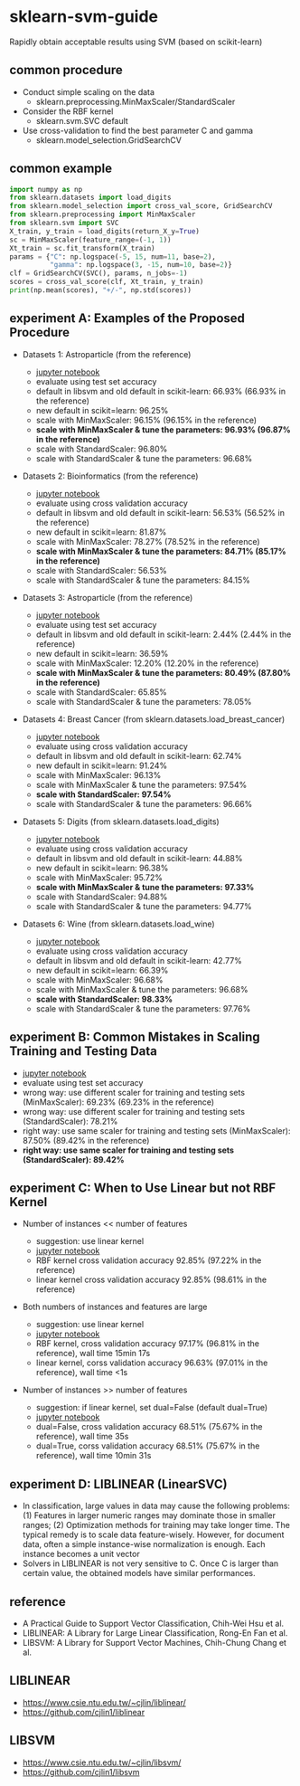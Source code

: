 # sklearn-svm-guide
Rapidly obtain acceptable results using SVM (based on scikit-learn)

## common procedure

- Conduct simple scaling on the data
  * sklearn.preprocessing.MinMaxScaler/StandardScaler
- Consider the RBF kernel
  * sklearn.svm.SVC default
- Use cross-validation to find the best parameter C and gamma   
  * sklearn.model_selection.GridSearchCV

## common example

```python
import numpy as np
from sklearn.datasets import load_digits
from sklearn.model_selection import cross_val_score, GridSearchCV
from sklearn.preprocessing import MinMaxScaler
from sklearn.svm import SVC
X_train, y_train = load_digits(return_X_y=True)
sc = MinMaxScaler(feature_range=(-1, 1))
Xt_train = sc.fit_transform(X_train)
params = {"C": np.logspace(-5, 15, num=11, base=2),
          "gamma": np.logspace(3, -15, num=10, base=2)}
clf = GridSearchCV(SVC(), params, n_jobs=-1)
scores = cross_val_score(clf, Xt_train, y_train)
print(np.mean(scores), "+/-", np.std(scores))
```

## experiment A: Examples of the Proposed Procedure

- Datasets 1: Astroparticle (from the reference)
  * [jupyter notebook](https://nbviewer.jupyter.org/github/qinhanmin2014/sklearn-svm-guide/blob/master/A1_Astroparticle_Physics.ipynb)
  *  evaluate using test set accuracy
  *  default in libsvm and old default in scikit-learn: 66.93% (66.93% in the reference)
  *  new default in scikit=learn: 96.25%
  *  scale with MinMaxScaler: 96.15% (96.15% in the reference)
  *  **scale with MinMaxScaler & tune the parameters: 96.93% (96.87% in the reference)**
  *  scale with StandardScaler: 96.80%
  *  scale with StandardScaler & tune the parameters: 96.68%

- Datasets 2: Bioinformatics (from the reference)
  * [jupyter notebook](https://nbviewer.jupyter.org/github/qinhanmin2014/sklearn-svm-guide/blob/master/A2_Bioinformatics.ipynb)
  *  evaluate using cross validation accuracy
  *  default in libsvm and old default in scikit-learn: 56.53% (56.52% in the reference)
  *  new default in scikit=learn: 81.87%
  *  scale with MinMaxScaler: 78.27% (78.52% in the reference)
  *  **scale with MinMaxScaler & tune the parameters: 84.71% (85.17% in the reference)**
  *  scale with StandardScaler: 56.53%
  *  scale with StandardScaler & tune the parameters: 84.15%

- Datasets 3: Astroparticle (from the reference)
  * [jupyter notebook](https://nbviewer.jupyter.org/github/qinhanmin2014/sklearn-svm-guide/blob/master/A3_Vehicle.ipynb)
  *  evaluate using test set accuracy
  *  default in libsvm and old default in scikit-learn: 2.44% (2.44% in the reference)
  *  new default in scikit=learn: 36.59%
  *  scale with MinMaxScaler: 12.20% (12.20% in the reference)
  *  **scale with MinMaxScaler & tune the parameters: 80.49% (87.80% in the reference)**
  *  scale with StandardScaler: 65.85%
  *  scale with StandardScaler & tune the parameters: 78.05%

- Datasets 4: Breast Cancer (from sklearn.datasets.load_breast_cancer)
  * [jupyter notebook](https://nbviewer.jupyter.org/github/qinhanmin2014/sklearn-svm-guide/blob/master/AX_Breast_Cancer.ipynb)
  *  evaluate using cross validation accuracy
  *  default in libsvm and old default in scikit-learn: 62.74%
  *  new default in scikit=learn: 91.24%
  *  scale with MinMaxScaler: 96.13%
  *  scale with MinMaxScaler & tune the parameters: 97.54%
  *  **scale with StandardScaler: 97.54%**
  *  scale with StandardScaler & tune the parameters: 96.66%

- Datasets 5: Digits (from sklearn.datasets.load_digits)
  * [jupyter notebook](https://nbviewer.jupyter.org/github/qinhanmin2014/sklearn-svm-guide/blob/master/AX_Digits.ipynb)
  *  evaluate using cross validation accuracy
  *  default in libsvm and old default in scikit-learn: 44.88%
  *  new default in scikit=learn: 96.38%
  *  scale with MinMaxScaler: 95.72%
  *  **scale with MinMaxScaler & tune the parameters: 97.33%**
  *  scale with StandardScaler: 94.88%
  *  scale with StandardScaler & tune the parameters: 94.77%

- Datasets 6: Wine (from sklearn.datasets.load_wine)
  * [jupyter notebook](https://nbviewer.jupyter.org/github/qinhanmin2014/sklearn-svm-guide/blob/master/AX_Wine.ipynb)
  *  evaluate using cross validation accuracy
  *  default in libsvm and old default in scikit-learn: 42.77%
  *  new default in scikit=learn: 66.39%
  *  scale with MinMaxScaler: 96.68%
  *  scale with MinMaxScaler & tune the parameters: 96.68%
  *  **scale with StandardScaler: 98.33%**
  *  scale with StandardScaler & tune the parameters: 97.76%

## experiment B: Common Mistakes in Scaling Training and Testing Data
  * [jupyter notebook](https://nbviewer.jupyter.org/github/qinhanmin2014/sklearn-svm-guide/blob/master/B_Common_Mistakes_in_Scaling.ipynb)
  *  evaluate using test set accuracy
  * wrong way: use different scaler for training and testing sets (MinMaxScaler): 69.23% (69.23% in the reference)
  * wrong way: use different scaler for training and testing sets (StandardScaler): 78.21%
  * right way: use same scaler for training and testing sets (MinMaxScaler): 87.50% (89.42% in the reference)
  * **right way: use same scaler for training and testing sets (StandardScaler): 89.42%**

## experiment C: When to Use Linear but not RBF Kernel

- Number of instances << number of features
  * suggestion: use linear kernel
  * [jupyter notebook](https://nbviewer.jupyter.org/github/qinhanmin2014/sklearn-svm-guide/blob/master/C1_Linear_not_RBF_Kernel.ipynb)
  * RBF kernel cross validation accuracy 92.85% (97.22% in the reference)
  * linear kernel cross validation accuracy 92.85% (98.61% in the reference)

- Both numbers of instances and features are large
  * suggestion: use linear kernel
  * [jupyter notebook](https://nbviewer.jupyter.org/github/qinhanmin2014/sklearn-svm-guide/blob/master/C2_Linear_not_RBF_Kernel.ipynb)
  * RBF kernel, cross validation accuracy 97.17% (96.81% in the reference), wall time 15min 17s
  * linear kernel, corss validation accuracy 96.63% (97.01% in the reference), wall time <1s

- Number of instances >> number of features
  * suggestion: if linear kernel, set dual=False (default dual=True)
  * [jupyter notebook](https://nbviewer.jupyter.org/github/qinhanmin2014/sklearn-svm-guide/blob/master/C3_Linear_not_RBF_Kernel.ipynb)
  * dual=False, cross validation accuracy 68.51% (75.67% in the reference), wall time 35s
  * dual=True, corss validation accuracy 68.51% (75.67% in the reference), wall time 10min 31s

## experiment D: LIBLINEAR (LinearSVC)

- In classification, large values in data may cause the following problems:
  (1) Features in larger numeric ranges may dominate those in smaller ranges;
  (2) Optimization methods for training may take longer time.
  The typical remedy is to scale data feature-wisely.
  However, for document data, often a simple instance-wise normalization is enough.
  Each instance becomes a unit vector
- Solvers in LIBLINEAR is not very sensitive to C. Once C is larger than certain value, the obtained models have similar performances.

## reference

- A Practical Guide to Support Vector Classification, Chih-Wei Hsu et al.
- LIBLINEAR: A Library for Large Linear Classification, Rong-En Fan et al.
- LIBSVM: A Library for Support Vector Machines, Chih-Chung Chang et al.

## LIBLINEAR

- https://www.csie.ntu.edu.tw/~cjlin/liblinear/
- https://github.com/cjlin1/liblinear

## LIBSVM

- https://www.csie.ntu.edu.tw/~cjlin/libsvm/
- https://github.com/cjlin1/libsvm
